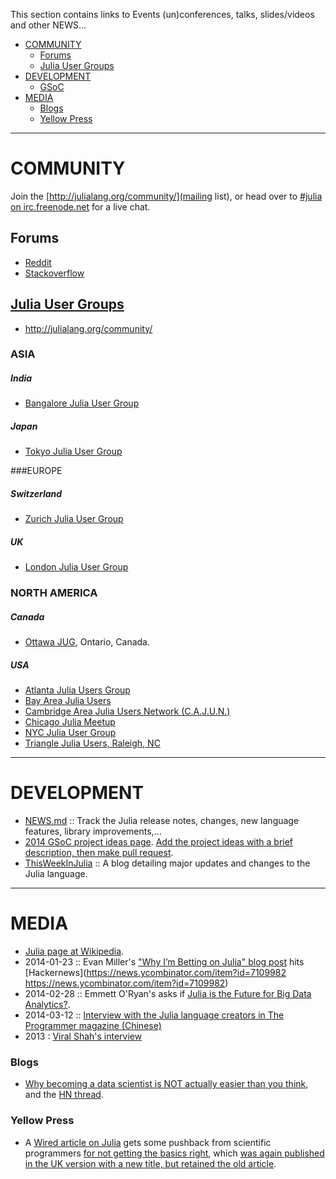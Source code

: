 This section contains links to Events (un)conferences, talks, slides/videos and other NEWS...

- [COMMUNITY](#community)
   - [Forums](#forums)
   - [Julia User Groups](#julia-user-groups)
- [DEVELOPMENT](#development)
   - [GSoC](#gsoc)
- [MEDIA](#media)
   - [Blogs](#blogs)
   - [Yellow Press](#yellow-press)

----

# COMMUNITY
Join the [http://julialang.org/community/](mailing list), or head over to [#julia on irc.freenode.net](http://webchat.freenode.net/?channels=julia) for a live chat.

## Forums
- [Reddit](http://www.reddit.com/r/Julia/)
- [Stackoverflow](http://stackoverflow.com/questions/tagged/julia-lang)


## [Julia User Groups](http://julia.meetup.com)
* http://julialang.org/community/
### ASIA
##### India
- [Bangalore Julia User Group](http://www.meetup.com/Bangalore-JULIA-User-Group/)
##### Japan
- [Tokyo Julia User Group](http://juliatokyo.connpass.com/event/6891/)

###EUROPE
##### Switzerland
- [Zurich Julia User Group](http://www.meetup.com/Zurich-Julia-User-Group/)
##### UK
- [London Julia User Group](http://www.meetup.com/London-Julia-User-Group/)

### NORTH AMERICA
##### Canada
- [Ottawa JUG](http://www.meetup.com/Ottawa-Julia-Meetup/), Ontario, Canada.
##### USA
- [Atlanta Julia Users Group](http://www.meetup.com/Atlanta-Julia-Users-Group/)
- [Bay Area Julia Users](http://www.meetup.com/Bay-Area-Julia-Users/)
- [Cambridge Area Julia Users Network (C.A.J.U.N.)](http://www.meetup.com/julia-cajun/)
- [Chicago Julia Meetup](http://www.meetup.com/JuliaChicago/)
- [NYC Julia User Group](http://www.meetup.com/NYC-Julia-User-Group/)
- [Triangle Julia Users, Raleigh, NC](http://www.meetup.com/Triangle-Julia-Users/)

----

# DEVELOPMENT
- [NEWS.md](https://github.com/JuliaLang/julia/blob/master/NEWS.md) :: Track the Julia release notes, changes, new language features, library improvements,...
- [2014 GSoC project ideas page](http://julialang.org/gsoc/2014/). [Add the project ideas with a brief description, then make pull request](https://github.com/JuliaLang/julialang.github.com/blob/master/gsoc/2014/index.md). 
- [ThisWeekInJulia](http://thisweekinjulia.github.io) :: A blog detailing major updates and changes to the Julia language.

----

# MEDIA
- [Julia page at Wikipedia](https://en.wikipedia.org/wiki/Julia_%28programming_language%29).
- 2014-01-23 :: Evan Miller's ["Why I’m Betting on Julia" blog post](http://www.evanmiller.org/why-im-betting-on-julia.html) hits [Hackernews](https://news.ycombinator.com/item?id=7109982 https://news.ycombinator.com/item?id=7109982)
- 2014-02-28 :: Emmett O'Ryan's asks if [Julia is the Future for Big Data Analytics?](http://news.dice.com/2014/02/28/julia-future-big-data-analytics/).
- 2014-03-12 :: [Interview with the Julia language creators in The Programmer magazine (Chinese)](http://www.csdn.net/article/2014-03-12/2818732)
- 2013 : [Viral Shah's interview](http://analyticsindiamag.com/interview-viral-shah-co-creator-of-julia/)

### Blogs
- [Why becoming a data scientist is NOT actually easier than you think](https://medium.com/cs-math/5b65b548069b), and the [HN thread](https://news.ycombinator.com/item?id=4658391).

### Yellow Press 
- A [Wired article on Julia](http://www.wired.com/wiredenterprise/2014/02/julia/) gets some pushback from scientific programmers [for not getting the basics right](http://scientopia.org/blogs/goodmath/2014/02/04/everyone-stop-implementing-programming-languages-right-now-its-been-solved/), which [was again published in the UK version with a new title, but retained the old article](http://www.wired.co.uk/news/archive/2014-02/04/julia).


